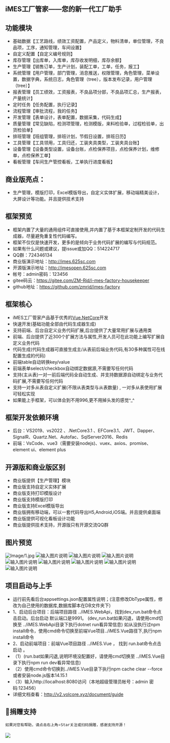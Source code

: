 ## iMES工厂管家——您的新一代工厂助手

## 功能模块
 - 基础数据【工艺路线，绩效工资配置，产品定义，物料清单，单位管理，不良品项，工序，通知管理，车间设置】
 - 自定义配置【自定义编号规则】
 - 库存管理【出库单，入库单，库存收发明细，库存余额】
 - 生产管理【销售订单，生产计划，装配工单，工单，任务，报工】
 - 系统管理【用户管理，部门管理，消息推送，权限管理，角色管理，菜单设置，数据字典，系统日志，角色管理（tree），版本发布记录，用户管理（tree）】
 - 报表管理【员工绩效，工资报表，不良品项分部，不良品项汇总，生产报表，产量统计】
 - 定时任务【任务配置，执行记录】
 - 流程管理【审批流程，我的任务】
 - 开发管理【表单设计，表单配置，数据采集，代码生成】
 - 质量管理【常见缺陷，检测项管理，检测模版，来料检验单，过程检验单，出货检验单】
 - 排班管理【班组管理，排班计划，节假日设置，排班日历】
 - 工具管理【工具领用，工具归还，工装夹具类型，工装夹具台账】
 - 设备管理【设备类型设置，设备台账，点检保养项目，点检保养计划，维修单，点检保养工单】
 - 看板管理【车间生产管控看板，工单执行进度看板】

## 商业版亮点：
- 生产管理，模版打印，Excel模版导出，自定义实体扩展，移动端精美设计，大屏设计等功能。并且提供技术支持

## 框架预览
 - 框架内置了大量的通用组件可直接使用,并内置了基于本框架定制开发的代码生成器，尽量避免重复性代码编写。
 - 框架不仅仅是快速开发，更多的是倾向于业务代码扩展的编写与代码规范。
 - 如果有什么问题或建议，提issue或加QQ：514224717
 - QQ群：724346134
 - 商业版演示地址：http://imes.625sc.com
 - 开源版演示地址：http://imesopen.625sc.com
 - 帐号：admin密码：123456
 - gitee码云：https://gitee.com/ZM-Rid/i-mes-factory-housekeeper 
 - github地址：https://github.com/zmrid/imes-factory


## 框架核心
 - iMES工厂管家产品基于优秀的[Vue.NetCore](https://gitee.com/x_discoverer/Vue.NetCore)开发
 - 快速开发(基础功能全部由代码生成器生成)
 - 支持前端、后台自定义业务代码扩展,后台提供了大量常用扩展与通用类
 - 前端、后台提供了近300个扩展方法与属性,开发人员可在此功能上编写扩展自定义业务代码
 - 代码生成(代码生成器可直接生成主/从表前后端业务代码,有30多种属性可在线配置生成的代码)
 - 前端table自动转换key/value
 - 前端表单select/checkbox自动绑定数据源,不需要写任何代码
 - 支持(主从表)一对一前后端代码全自动生成、并支持数据源自动绑定与业务代码扩展,不需要写任何代码
 - 支持一对多从表自定义扩展(不限从表类型与从表数量) , 一对多从表使用扩展可轻松实现
 - 如果能上手框架，可以体会到不用996,更不用掉头发的感觉^_^

## 框架开发依赖环境
 - 后台：VS2019、vs2022 、.NetCore3.1 、EFCore3.1、JWT、Dapper、SignalR、Quartz.Net、Autofac、SqlServer2016、Redis
 - 前端：VsCode、vue3（需要安装nodejs)、vuex、axios、promise、element ui、element plus

## 开源版和商业版区别
 - 商业版提供【生产管理】模块
 - 商业版支持自定义实体扩展
 - 商业版支持打印模版设计
 - 商业版支持模版打印
 - 商业版支持Excel模版导出
 - 商业版拥有移动端，可以一套代码导出H5,Android,iOS端。并且提供桌面端
 - 商业版提供可视化看板设计功能
 - 商业版提供技术支持，开源版只有开源交流QQ群

## 图片预览
![Image/1.jpg](https://wechat.625sc.com:8891/Image/1.jpg)
![输入图片说明](https://wechat.625sc.com:8891/Image/2.jpg)
![输入图片说明](https://wechat.625sc.com:8891/Image/3.jpg)
![输入图片说明](https://wechat.625sc.com:8891/Image/4.jpg)
![输入图片说明](https://wechat.625sc.com:8891/Image/5.jpg)
![输入图片说明](https://wechat.625sc.com:8891/Image/6.png)
![输入图片说明](https://wechat.625sc.com:8891/Image/7.png)
![输入图片说明](https://wechat.625sc.com:8891/Image/8.jpg)
![输入图片说明](https://wechat.625sc.com:8891/Image/9.png)

## 项目启动与上手
- 运行前先看后台appsettings.json配置属性说明；(注意修改DbType属性，修改为自己使用的数据库,数据库脚本在DB文件夹下)
- 1、启动后台项目：后端项目路径  ../iMES.WebApi，找到dev_run.bat命令点击启动。后台启动 默认端口是9991。
(dev_run.bat如果闪退，请使用cmd切换至 ../iMES.WebApi目录下执行dotnet run看异常信息)
如从没执行过npm install命令，使用cmd命令切换至前端Vue项目../iMES.Vue路径下,执行npm install命令
- 2、启动前端项目：前端Vue项目路径 ../iMES.Vue ，  找到 run.bat命令点击启动 。
-  （1）(run.bat如果闪退,说明环境没配置好，请使用cmd切换至 ../iMES.Vue目录下执行npm run dev看异常信息)
-  （2）使用cmd命令切换到../iMES.Vue目录下执行npm cache clear --force或者安装node.js版本14.15.1
-  （3）输入http://localhost:8080访问（本地超级管理员帐号：admin 密码:123456）
- 详细文档查看：http://v2.volcore.xyz/document/guide

## 🎀捐赠支持
```
如果对您有帮助，请点击右上角⭐Star关注或扫码捐赠，感谢支持开源！
```
<img src="https://wechat.625sc.com:8891/Image/pay.png"/>



 
